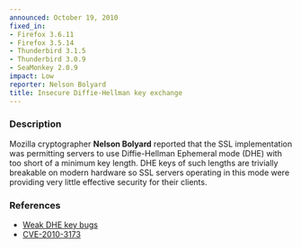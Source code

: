 ```yaml
---
announced: October 19, 2010
fixed_in:
- Firefox 3.6.11
- Firefox 3.5.14
- Thunderbird 3.1.5
- Thunderbird 3.0.9
- SeaMonkey 2.0.9
impact: Low
reporter: Nelson Bolyard
title: Insecure Diffie-Hellman key exchange
---
```


<h3>Description</h3>

<p>Mozilla cryptographer <strong>Nelson Bolyard</strong> reported that
the SSL implementation was permitting servers to use Diffie-Hellman
Ephemeral mode (DHE) with too short of a minimum key length.  DHE keys
of such lengths are trivially breakable on modern hardware so SSL
servers operating in this mode were providing very little effective
security for their clients.</p>

<h3>References</h3>

<ul>
  <li><a href="https://bugzilla.mozilla.org/buglist.cgi?bug_id=554354,595300">Weak DHE key bugs</a></li>
  <li><a class="ex-ref" href="http://cve.mitre.org/cgi-bin/cvename.cgi?name=CVE-2010-3173">CVE-2010-3173</a></li>
</ul>





